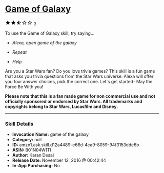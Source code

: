 # [Game of Galaxy](http://alexa.amazon.com/#skills/amzn1.ask.skill.d12a4489-e66d-4ca9-8059-94f3153dde6b)
![2.5 stars](../../images/ic_star_black_18dp_1x.png)![2.5 stars](../../images/ic_star_black_18dp_1x.png)![2.5 stars](../../images/ic_star_half_black_18dp_1x.png)![2.5 stars](../../images/ic_star_border_black_18dp_1x.png)![2.5 stars](../../images/ic_star_border_black_18dp_1x.png) 3

To use the Game of Galaxy skill, try saying...

* *Alexa, open game of the galaxy*

* *Repeat*

* *Help*

Are you a Star Wars fan? Do you love trivia games? 
This skill is a fun game that asks you trivia questions from the Star Wars universe. Alexa will offer you four answer choices, pick the correct one.
Let's get started- May the Force Be With you!

**Please note that this is a fan made game for non commercial use and not officially sponsored or endorsed by Star Wars. All trademarks and copyrights belong to Star Wars, Lucasfilm and Disney.**

***

### Skill Details

* **Invocation Name:** game of the galaxy
* **Category:** null
* **ID:** amzn1.ask.skill.d12a4489-e66d-4ca9-8059-94f3153dde6b
* **ASIN:** B01N04W1TI
* **Author:** Karan Desai
* **Release Date:** November 12, 2016 @ 00:42:44
* **In-App Purchasing:** No
